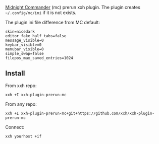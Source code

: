 [Midnight Commander](https://en.wikipedia.org/wiki/Midnight_Commander) (mc) prerun xxh plugin. The plugin creates `~/.config/mc/ini` if it is not exists.

The plugin ini file difference from MC default:
```
skin=nicedark
editor_fake_half_tabs=false
message_visible=0
keybar_visible=0
menubar_visible=0
simple_swap=false
filepos_max_saved_entries=1024
```

## Install
From xxh repo:
```
xxh +I xxh-plugin-prerun-mc
```
From any repo:
```
xxh +I xxh-plugin-prerun-mc+git+https://github.com/xxh/xxh-plugin-prerun-mc
```    
Connect:
```
xxh yourhost +if
```
